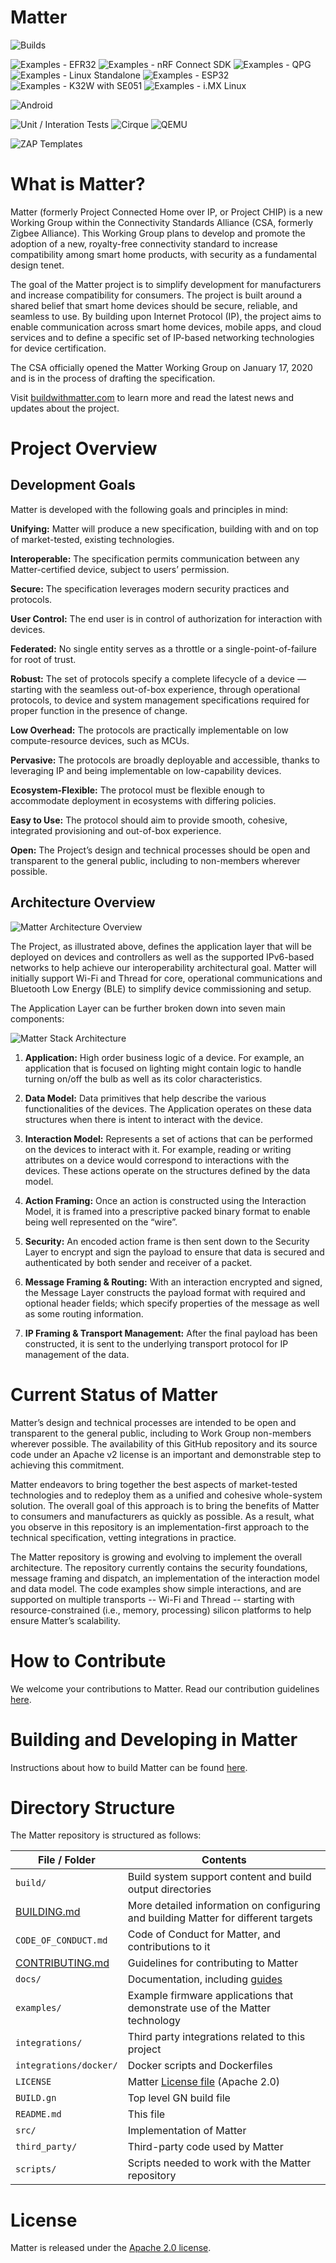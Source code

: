 # Matter

![Builds](https://github.com/project-chip/connectedhomeip/workflows/Builds/badge.svg)

![Examples - EFR32](https://github.com/project-chip/connectedhomeip/workflows/Build%20example%20-%20EFR32/badge.svg)
![Examples - nRF Connect SDK](https://github.com/project-chip/connectedhomeip/workflows/Build%20example%20-%20nRF%20Connect%20SDK/badge.svg)
![Examples - QPG](https://github.com/project-chip/connectedhomeip/workflows/Build%20example%20-%20QPG/badge.svg)
![Examples - Linux Standalone](https://github.com/project-chip/connectedhomeip/workflows/Build%20example%20-%20Linux%20Standalone/badge.svg)
![Examples - ESP32](https://github.com/project-chip/connectedhomeip/workflows/Build%20example%20-%20ESP32/badge.svg)
![Examples - K32W with SE051](https://github.com/project-chip/connectedhomeip/workflows/Build%20example%20-%20K32W%20with%20SE051/badge.svg)
![Examples - i.MX Linux](https://github.com/project-chip/connectedhomeip/workflows/Build%20example%20-%20i.MX%20Linux/badge.svg)

![Android](https://github.com/project-chip/connectedhomeip/workflows/Android/badge.svg)

![Unit / Interation Tests](https://github.com/project-chip/connectedhomeip/workflows/Unit%20/%20Interation%20Tests/badge.svg)
![Cirque](https://github.com/project-chip/connectedhomeip/workflows/Cirque/badge.svg)
![QEMU](https://github.com/project-chip/connectedhomeip/workflows/QEMU/badge.svg)

![ZAP Templates](https://github.com/project-chip/connectedhomeip/workflows/ZAP/badge.svg)

# What is Matter?

Matter (formerly Project Connected Home over IP, or Project CHIP) is a new
Working Group within the Connectivity Standards Alliance (CSA, formerly Zigbee
Alliance). This Working Group plans to develop and promote the adoption of a
new, royalty-free connectivity standard to increase compatibility among smart
home products, with security as a fundamental design tenet.

The goal of the Matter project is to simplify development for manufacturers and
increase compatibility for consumers. The project is built around a shared
belief that smart home devices should be secure, reliable, and seamless to use.
By building upon Internet Protocol (IP), the project aims to enable
communication across smart home devices, mobile apps, and cloud services and to
define a specific set of IP-based networking technologies for device
certification.

The CSA officially opened the Matter Working Group on January 17, 2020 and is in
the process of drafting the specification.

Visit [buildwithmatter.com](https://buildwithmatter.com) to learn more and read
the latest news and updates about the project.

# Project Overview

## Development Goals

Matter is developed with the following goals and principles in mind:

**Unifying:** Matter will produce a new specification, building with and on top
of market-tested, existing technologies.

**Interoperable:** The specification permits communication between any
Matter-certified device, subject to users’ permission.

**Secure:** The specification leverages modern security practices and protocols.

**User Control:** The end user is in control of authorization for interaction
with devices.

**Federated:** No single entity serves as a throttle or a
single-point-of-failure for root of trust.

**Robust:** The set of protocols specify a complete lifecycle of a device —
starting with the seamless out-of-box experience, through operational protocols,
to device and system management specifications required for proper function in
the presence of change.

**Low Overhead:** The protocols are practically implementable on low
compute-resource devices, such as MCUs.

**Pervasive:** The protocols are broadly deployable and accessible, thanks to
leveraging IP and being implementable on low-capability devices.

**Ecosystem-Flexible:** The protocol must be flexible enough to accommodate
deployment in ecosystems with differing policies.

**Easy to Use:** The protocol should aim to provide smooth, cohesive, integrated
provisioning and out-of-box experience.

**Open:** The Project’s design and technical processes should be open and
transparent to the general public, including to non-members wherever possible.

## Architecture Overview

![Matter Architecture Overview](docs/images/CHIP_IP_pyramid.png)

The Project, as illustrated above, defines the application layer that will be
deployed on devices and controllers as well as the supported IPv6-based networks
to help achieve our interoperability architectural goal. Matter will initially
support Wi-Fi and Thread for core, operational communications and Bluetooth Low
Energy (BLE) to simplify device commissioning and setup.

The Application Layer can be further broken down into seven main components:

![Matter Stack Architecture](docs/images/CHIP_Arch_Pyramid.png)

1. **Application:** High order business logic of a device. For example, an
   application that is focused on lighting might contain logic to handle turning
   on/off the bulb as well as its color characteristics.

2. **Data Model:** Data primitives that help describe the various
   functionalities of the devices. The Application operates on these data
   structures when there is intent to interact with the device.

3. **Interaction Model:** Represents a set of actions that can be performed on
   the devices to interact with it. For example, reading or writing attributes
   on a device would correspond to interactions with the devices. These actions
   operate on the structures defined by the data model.

4. **Action Framing:** Once an action is constructed using the Interaction
   Model, it is framed into a prescriptive packed binary format to enable being
   well represented on the “wire”.

5. **Security:** An encoded action frame is then sent down to the Security Layer
   to encrypt and sign the payload to ensure that data is secured and
   authenticated by both sender and receiver of a packet.

6. **Message Framing & Routing:** With an interaction encrypted and signed, the
   Message Layer constructs the payload format with required and optional header
   fields; which specify properties of the message as well as some routing
   information.

7. **IP Framing & Transport Management:** After the final payload has been
   constructed, it is sent to the underlying transport protocol for IP
   management of the data.

# Current Status of Matter

Matter’s design and technical processes are intended to be open and transparent
to the general public, including to Work Group non-members wherever possible.
The availability of this GitHub repository and its source code under an Apache
v2 license is an important and demonstrable step to achieving this commitment.

Matter endeavors to bring together the best aspects of market-tested
technologies and to redeploy them as a unified and cohesive whole-system
solution. The overall goal of this approach is to bring the benefits of Matter
to consumers and manufacturers as quickly as possible. As a result, what you
observe in this repository is an implementation-first approach to the technical
specification, vetting integrations in practice.

The Matter repository is growing and evolving to implement the overall
architecture. The repository currently contains the security foundations,
message framing and dispatch, an implementation of the interaction model and
data model. The code examples show simple interactions, and are supported on
multiple transports -- Wi-Fi and Thread -- starting with resource-constrained
(i.e., memory, processing) silicon platforms to help ensure Matter’s
scalability.

# How to Contribute

We welcome your contributions to Matter. Read our contribution guidelines
[here](./CONTRIBUTING.md).

# Building and Developing in Matter

Instructions about how to build Matter can be found [here](./docs/README.md).

# Directory Structure

The Matter repository is structured as follows:

| File / Folder                          | Contents                                                                           |
| -------------------------------------- | ---------------------------------------------------------------------------------- |
| `build/`                               | Build system support content and build output directories                          |
| [BUILDING.md](docs/guides/BUILDING.md) | More detailed information on configuring and building Matter for different targets |
| `CODE_OF_CONDUCT.md`                   | Code of Conduct for Matter, and contributions to it                                |
| [CONTRIBUTING.md](./CONTRIBUTING.md)   | Guidelines for contributing to Matter                                              |
| `docs/`                                | Documentation, including [guides](./docs/guides)                                   |
| `examples/`                            | Example firmware applications that demonstrate use of the Matter technology        |
| `integrations/`                        | Third party integrations related to this project                                   |
| `integrations/docker/`                 | Docker scripts and Dockerfiles                                                     |
| `LICENSE`                              | Matter [License file](./LICENSE) (Apache 2.0)                                      |
| `BUILD.gn`                             | Top level GN build file                                                            |
| `README.md`                            | This file                                                                          |
| `src/`                                 | Implementation of Matter                                                           |
| `third_party/`                         | Third-party code used by Matter                                                    |
| `scripts/`                             | Scripts needed to work with the Matter repository                                  |

# License

Matter is released under the [Apache 2.0 license](./LICENSE).
